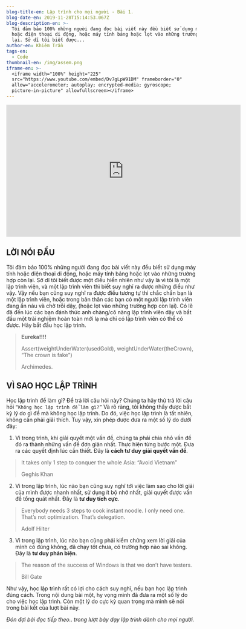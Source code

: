 ```yaml
---
blog-title-en: Lập trình cho mọi người - Bài 1.
blog-date-en: 2019-11-28T15:14:53.067Z
blog-description-en: >-
  Tôi đảm bảo 100% những người đang đọc bài viết này đều biết sử dụng máy tính
  hoặc điện thoại di động, hoặc máy tính bảng hoặc lọt vào những trường hợp còn
  lại. Sở dĩ tôi biết được...
author-en: Khiêm Trần
tags-en:
  - Code
thumbnail-en: /img/assem.png
iframe-en: >-
  <iframe width="100%" height="225"
  src="https://www.youtube.com/embed/Dv7gLpW91DM" frameborder="0"
  allow="accelerometer; autoplay; encrypted-media; gyroscope;
  picture-in-picture" allowfullscreen></iframe>
---
```

<iframe width="620" height="349" src="https://www.youtube.com/embed/Dv7gLpW91DM" frameborder="0" allow="accelerometer; autoplay; encrypted-media; gyroscope; picture-in-picture" allowfullscreen></iframe>



## LỜI NÓI ĐẦU

Tôi đảm bảo 100% những người đang đọc bài viết này đều biết sử dụng máy tính hoặc điện thoại di động, hoặc máy tính bảng hoặc lọt vào những trường hợp còn lại. Sở dĩ tôi biết được một điều hiển nhiên như vậy là vì tôi là một lập trình viên, và một lập trình viên thì biết suy nghĩ ra được những điều như vậy. Vậy nếu bạn cũng suy nghĩ ra được điều tương tự thì chắc chắn bạn là một lập trình viên, hoặc trong bản thân các bạn có một người lập trình viên đang ẩn náu và chờ trỗi dậy, (hoặc lọt vào những trường hợp còn lại). Có lẽ đã đến lúc các bạn đánh thức anh chàng/cô nàng lập trình viên dậy và bắt đầu một trãi nghiệm hoàn toàn mới lạ mà chỉ có lập trình viên có thể có được. Hãy bắt đầu học lập trình.

> **Eureka!!!!**
>
> 
>
> Assert(weightUnderWater(usedGold), weightUnderWater(theCrown), “The crown is fake")
>
> Archimedes.

## VÌ SAO HỌC LẬP TRÌNH

Học lập trình để làm gì? Để trả lời câu hỏi này? Chúng ta hãy thử trả lời câu hỏi `“Không học lập trình để làm gì?”` Và rõ ràng, tôi không thấy được bất kỳ lý do gì để mà không học lập trình. Do đó, việc học lập trình là tất nhiên, không cần phải giải thích. Tuy vậy, xin phép được đưa ra một số lý do dưới đây:

1. Vì trong trình, khi giải quyết một vấn đề, chúng ta phải chia nhỏ vấn đề đó ra thành những vấn đề đơn giản nhất. Thực hiện từng bước một. Đưa ra các quyết định lúc cần thiết. Đây là **cách tư duy giải quyết vấn đề**.

> It takes only 1 step to conquer the whole Asia: “Avoid Vietnam”
>
> Geghis Khan

2. Vì trong lập trình, lúc nào bạn cũng suy nghĩ tới việc làm sao cho lời giải của mình được nhanh nhất, sử dụng ít bộ nhớ nhất, giải quyết được vấn đề tổng quát nhất. Đây là **tư duy tích cực**.

> Everybody needs 3 steps to cook instant noodle. I only need one. That’s not optimization. That’s delegation.
>
> Adolf Hilter

3. Vì trong lập trình, lúc nào bạn cũng phải kiểm chứng xem lời giải của mình có đúng không, đã chạy tốt chưa, có trường hợp nào sai không. Đây là **tư duy phản biện**.

> The reason of the success of Windows is that we don’t have testers.
>
> Bill Gate

Như vậy, học lập trình rất có lợi cho cách suy nghĩ, nếu bạn học lập trình đúng cách. Trong nội dung bài một, hy vọng mình đã đưa ra một số lý do cho việc học lập trình. Còn một lý do cực kỳ quan trọng mà mình sẽ nói trong bài kết của lượt bài này.

_Đón đợi bài đọc tiếp theo.. trong lượt bày dạy lập trình dành cho mọi người._
